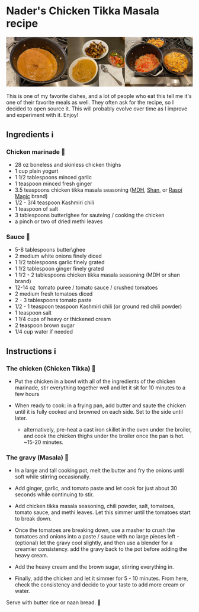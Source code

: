 # Nader's Chicken Tikka Masala recipe

![Pictures of Nader's Chicken Tikka Masala](pictures.jpg)

This is one of my favorite dishes, and a lot of people who eat this tell me it's one of their favorite meals as well. They often ask for the recipe, so I decided to open source it. This will probably evolve over time as I improve and experiment with it. Enjoy!

## Ingredients ℹ️

### Chicken marinade 🐔

- 28 oz boneless and skinless chicken thighs
- 1 cup plain yogurt
- 1 1/2 tablespoons minced garlic
- 1 teaspoon minced fresh ginger
- 3.5 teaspoons chicken tikka masala seasoning ([MDH](https://mdhspices.com/product/mdh-chicken-masala/), [Shan](https://www.shanfoods.com/product/recipe-mixes/curry/chicken-masala/), or [Rasoi Magic](https://www.rasoimagic.com/products) brand) 
- 1/2 - 3/4 teaspoon Kashmiri chili
- 1 teaspoon of salt
- 3 tablespoons butter/ghee for sauteing / cooking the chicken
- a pinch or two of dried methi leaves

### Sauce 🍲

- 5-8 tablespoons butter\ghee
- 2 medium white onions finely diced
- 1 1/2 tablespoons garlic finely grated
- 1 1/2 tablespoon ginger finely grated
- 1 1/2 - 2 tablespoons chicken tikka masala seasoning (MDH or shan brand)
- 12-14 oz  tomato puree / tomato sauce / crushed tomatoes
- 2 medium fresh tomatoes diced
- 2 - 3 tablespoons tomato paste
- 1/2 - 1 teaspoon teaspoon Kashmiri chili (or ground red chili powder)
- 1 teaspoon salt
- 1 1/4 cups of heavy or thickened cream
- 2 teaspoon brown sugar
- 1/4 cup water if needed

## Instructions ℹ️

### The chicken (Chicken Tikka) 🐔

- Put the chicken in a bowl with all of the ingredients of the chicken marinade, stir everything together well and let it sit for 10 minutes to a few hours

- When ready to cook: in a frying pan, add butter and saute the chicken until it is fully cooked and browned on each side. Set to the side until later.
    - alternatively, pre-heat a cast iron skillet in the oven under the broiler, and cook the chicken thighs under the broiler once the pan is hot. ~15-20 minutes.

### The gravy (Masala) 🥣

- In a large and tall cooking pot, melt the butter and fry the onions until soft while stirring occasionally.

- Add ginger, garlic, and tomato paste and let cook for just about 30 seconds while continuing to stir. 

- Add chicken tikka masala seasoning, chili powder, salt, tomatoes, tomato sauce, and methi leaves. Let this simmer until the tomatoes start to break down.

- Once the tomatoes are breaking down, use a masher to crush the tomatoes and onions into a paste / sauce with no large pieces left
    -(optional) let the gravy cool slightly, and then use a blender for a creamier consistency. add the gravy back to the pot before adding the heavy cream.

- Add the heavy cream and the brown sugar, stirring everything in.

- Finally, add the chicken and let it simmer for 5 - 10 minutes. From here, check the consistency and decide to your taste to add more cream or water.

Serve with butter rice or naan bread. 🚀
